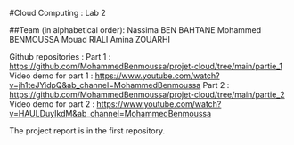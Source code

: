 #Cloud Computing : Lab 2

##Team (in alphabetical order):
Nassima BEN BAHTANE
Mohammed BENMOUSSA
Mouad RIALI
Amina ZOUARHI

Github repositories :
Part 1 : https://github.com/MohammedBenmoussa/projet-cloud/tree/main/partie_1
Video demo for part 1 : https://www.youtube.com/watch?v=jh1teJYidpQ&ab_channel=MohammedBenmoussa 
Part 2 : https://github.com/MohammedBenmoussa/projet-cloud/tree/main/partie_2 
Video demo for part 2 : https://www.youtube.com/watch?v=HAULDuyIkdM&ab_channel=MohammedBenmoussa 


The project report is in the first repository.
